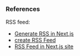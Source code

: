 ### References

RSS feed:

- [Generate RSS in Next.js](https://dev.to/emilioschepis/adding-a-statically-generated-rss-feed-to-a-next-js-9-3-blog-58id)
- [create RSS Feed](https://dev.to/kendalmintcode/create-a-next-js-rss-feed-for-your-static-website-210p)
- [RSS Feed in Next.js site](https://logana.dev/blog/rss-feeds-in-a-nextjs-site)
